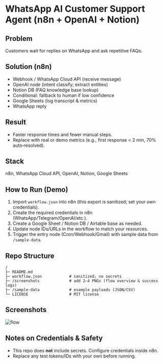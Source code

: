 # WhatsApp AI Customer Support Agent (n8n + OpenAI + Notion)

## Problem
Customers wait for replies on WhatsApp and ask repetitive FAQs.

## Solution (n8n)
- Webhook / WhatsApp Cloud API (receive message)
- OpenAI node (intent classify; extract entities)
- Notion DB (FAQ knowledge base lookup)
- Conditional: fallback to human if low confidence
- Google Sheets (log transcript & metrics)
- WhatsApp reply

## Result
- Faster response times and fewer manual steps.
- Replace with real or demo metrics (e.g., first response < 2 min, 70% auto‑resolved).

## Stack
n8n, WhatsApp Cloud API, OpenAI, Notion, Google Sheets

## How to Run (Demo)
1. Import `workflow.json` into n8n (this export is sanitized; set your own credentials).
2. Create the required credentials in n8n (WhatsApp/Telegram/OpenAI/etc.).
3. Create a Google Sheet / Notion DB / Airtable base as needed.
4. Update node IDs/URLs in the workflow to match your resources.
5. Trigger the entry node (Cron/Webhook/Gmail) with sample data from `/sample-data`.

## Repo Structure
```
/
├─ README.md
├─ workflow.json            # sanitized; no secrets
├─ /screenshots             # add 2–4 PNGs (flow overview & success logs)
├─ /sample-data             # example payloads (JSON/CSV)
└─ LICENSE                  # MIT license
```

## Screenshots
![flow](screenshots/flow-overview.png)

## Notes on Credentials & Safety
- This repo does **not** include secrets. Configure credentials inside n8n.
- Replace any test tokens/IDs with your own before running.
